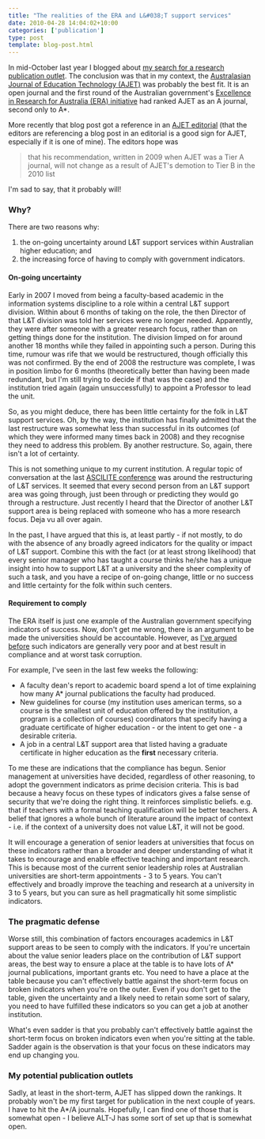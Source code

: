 ```yaml
---
title: "The realities of the ERA and L&#038;T support services"
date: 2010-04-28 14:04:02+10:00
categories: ['publication']
type: post
template: blog-post.html
---
```

In mid-October last year I blogged about [my search for a research publication outlet](/blog2/2009/10/19/choosing-a-publication-outlet/). The conclusion was that in my context, the [Australasian Journal of Education Technology (AJET)](http://ascilite.org.au/ajet/) was probably the best fit. It is an open journal and the first round of the Australian government's [Excellence in Research for Australia (ERA) initiative](http://www.arc.gov.au/era/default.htm) had ranked AJET as an A journal, second only to A\*.

More recently that blog post got a reference in an [AJET editorial](http://ascilite.org.au/ajet/ajet26/editorial26-2.html) (that the editors are referencing a blog post in an editorial is a good sign for AJET, especially if it is one of mine). The editors hope was

> that his recommendation, written in 2009 when AJET was a Tier A journal, will not change as a result of AJET's demotion to Tier B in the 2010 list

I'm sad to say, that it probably will!

### Why?

There are two reasons why:

1. the on-going uncertainty around L&T support services within Australian higher education; and
2. the increasing force of having to comply with government indicators.

#### On-going uncertainty

Early in 2007 I moved from being a faculty-based academic in the information systems discipline to a role within a central L&T support division. Within about 6 months of taking on the role, the then Director of that L&T division was told her services were no longer needed. Apparently, they were after someone with a greater research focus, rather than on getting things done for the institution. The division limped on for around another 18 months while they failed in appointing such a person. During this time, rumour was rife that we would be restructured, though officially this was not confirmed. By the end of 2008 the restructure was complete, I was in position limbo for 6 months (theoretically better than having been made redundant, but I'm still trying to decide if that was the case) and the institution tried again (again unsuccessfully) to appoint a Professor to lead the unit.

So, as you might deduce, there has been little certainty for the folk in L&T support services. Oh, by the way, the institution has finally admitted that the last restructure was somewhat less than successful in its outcomes (of which they were informed many times back in 2008) and they recognise they need to address this problem. By another restructure. So, again, there isn't a lot of certainty.

This is not something unique to my current institution. A regular topic of conversation at the last [ASCILITE conference](http://www.ascilite.org.au/) was around the restructuring of L&T services. It seemed that every second person from an L&T support area was going through, just been through or predicting they would go through a restructure. Just recently I heard that the Director of another L&T support area is being replaced with someone who has a more research focus. Deja vu all over again.

In the past, I have argued that this is, at least partly - if not mostly, to do with the absence of any broadly agreed indicators for the quality or impact of L&T support. Combine this with the fact (or at least strong likelihood) that every senior manager who has taught a course thinks he/she has a unique insight into how to support L&T at a university and the sheer complexity of such a task, and you have a recipe of on-going change, little or no success and little certainty for the folk within such centers.

#### Requirement to comply

The ERA itself is just one example of the Australian government specifying indicators of success. Now, don't get me wrong, there is an argument to be made the universities should be accountable. However, as [I've argued before](/blog2/2009/12/15/here-come-the-indicators-wait-for-the-task-corruption/) such indicators are generally very poor and at best result in compliance and at worst task corruption.

For example, I've seen in the last few weeks the following:

- A faculty dean's report to academic board spend a lot of time explaining how many A\* journal publications the faculty had produced.
- New guidelines for course (my institution uses american terms, so a course is the smallest unit of education offered by the institution, a program is a collection of courses) coordinators that specify having a graduate certificate of higher education - or the intent to get one - a desirable criteria.
- A job in a central L&T support area that listed having a graduate certificate in higher education as the **first** necessary criteria.

To me these are indications that the compliance has begun. Senior management at universities have decided, regardless of other reasoning, to adopt the government indicators as prime decision criteria. This is bad because a heavy focus on these types of indicators gives a false sense of security that we're doing the right thing. It reinforces simplistic beliefs. e.g. that if teachers with a formal teaching qualification will be better teachers. A belief that ignores a whole bunch of literature around the impact of context - i.e. if the context of a university does not value L&T, it will not be good.

It will encourage a generation of senior leaders at universities that focus on these indicators rather than a broader and deeper understanding of what it takes to encourage and enable effective teaching and important research. This is because most of the current senior leadership roles at Australian universities are short-term appointments - 3 to 5 years. You can't effectively and broadly improve the teaching and research at a university in 3 to 5 years, but you can sure as hell pragmatically hit some simplistic indicators.

### The pragmatic defense

Worse still, this combination of factors encourages academics in L&T support areas to be seen to comply with the indicators. If you're uncertain about the value senior leaders place on the contribution of L&T support areas, the best way to ensure a place at the table is to have lots of A\* journal publications, important grants etc. You need to have a place at the table because you can't effectively battle against the short-term focus on broken indicators when you're on the outer. Even if you don't get to the table, given the uncertainty and a likely need to retain some sort of salary, you need to have fulfilled these indicators so you can get a job at another institution.

What's even sadder is that you probably can't effectively battle against the short-term focus on broken indicators even when you're sitting at the table. Sadder again is the observation is that your focus on these indicators may end up changing you.

### My potential publication outlets

Sadly, at least in the short-term, AJET has slipped down the rankings. It probably won't be my first target for publication in the next couple of years. I have to hit the A\*/A journals. Hopefully, I can find one of those that is somewhat open - I believe ALT-J has some sort of set up that is somewhat open.